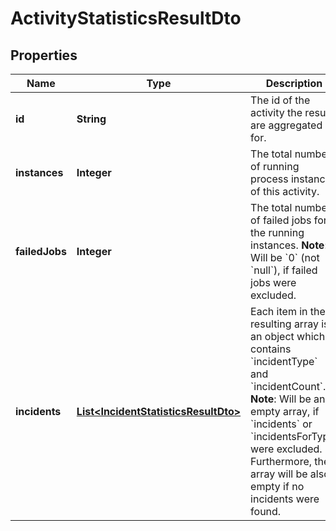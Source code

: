 

# ActivityStatisticsResultDto

## Properties

Name | Type | Description | Notes
------------ | ------------- | ------------- | -------------
**id** | **String** | The id of the activity the results are aggregated for. |  [optional]
**instances** | **Integer** | The total number of running process instances of this activity. |  [optional]
**failedJobs** | **Integer** | The total number of failed jobs for the running instances. **Note**: Will be &#x60;0&#x60; (not &#x60;null&#x60;), if failed jobs were excluded. |  [optional]
**incidents** | [**List&lt;IncidentStatisticsResultDto&gt;**](IncidentStatisticsResultDto.md) | Each item in the resulting array is an object which contains &#x60;incidentType&#x60; and &#x60;incidentCount&#x60;. **Note**: Will be an empty array, if &#x60;incidents&#x60; or &#x60;incidentsForType&#x60; were excluded. Furthermore, the array will be also empty if no incidents were found. |  [optional]



